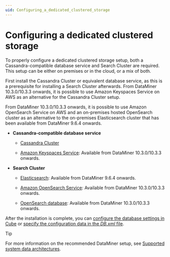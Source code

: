 ```yaml
---
uid: Configuring_a_dedicated_clustered_storage
---
```


# Configuring a dedicated clustered storage

To properly configure a dedicated clustered storage setup, both a Cassandra-compatible database service and Search Cluster are required. This setup can be either on premises or in the cloud, or a mix of both.

First install the Cassandra Cluster or equivalent database service, as this is a prerequisite for installing a Search Cluster afterwards. From DataMiner 10.3.0/10.3.3 onwards, it is possible to use Amazon Keyspaces Service on AWS as an alternative for the Cassandra Cluster setup.

From DataMiner 10.3.0/10.3.3 onwards, it is possible to use Amazon OpenSearch Service on AWS and an on-premises hosted OpenSearch cluster as an alternative to the on-premises Elasticsearch cluster that has been available from DataMiner 9.6.4 onwards.

- **Cassandra-compatible database service**

  - [Cassandra Cluster](xref:Cassandra_database)

  - [Amazon Keyspaces Service](xref:Amazon_Keyspaces_Service): Available from DataMiner 10.3.0/10.3.3 onwards.

- **Search Cluster**

  - [Elasticsearch](xref:Deploying_the_Elasticsearch_database): Available from DataMiner 9.6.4 onwards.

  - [Amazon OpenSearch Service](xref:Amazon_OpenSearch_Service): Available from DataMiner 10.3.0/10.3.3 onwards.

  - [OpenSearch database](xref:OpenSearch_database): Available from DataMiner 10.3.0/10.3.3 onwards.

After the installation is complete, you can [configure the database settings in Cube](xref:Configuring_the_database_settings_in_Cube) or [specify the configuration data in the *DB.xml* file](xref:DB_xml).

> [!TIP]
> For more information on the recommended DataMiner setup, see [Supported system data architectures](xref:Supported_system_data_storage_architectures).